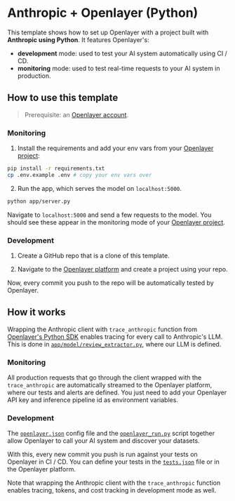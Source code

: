 # Anthropic + Openlayer (Python)

This template shows how to set up Openlayer with a project built with **Anthropic using Python**. It
features Openlayer's:

- **development** mode: used to test your AI system automatically using CI / CD.
- **monitoring** mode: used to test real-time requests to your AI system in production.

## How to use this template

> Prerequisite: an [Openlayer account](https://app.openlayer.com/).

### Monitoring

1. Install the requirements and add your env vars from your [Openlayer project](https://app.openlayer.com/):

```bash
pip install -r requirements.txt
cp .env.example .env # copy your env vars over
```

2. Run the app, which serves the model on `localhost:5000`.

```bash
python app/server.py
```

Navigate to `localhost:5000` and send a few requests to the model. You should see these appear in the monitoring mode of your [Openlayer project](https://app.openlayer.com/).

### Development

1. Create a GitHub repo that is a clone of this template.

2. Navigate to the [Openlayer platform](https://app.openlayer.com/) and create a project using your repo.

Now, every commit you push to the repo will be automatically tested by Openlayer.

## How it works

Wrapping the Anthropic client with `trace_anthropic` function from [Openlayer's Python SDK](https://www.openlayer.com/docs/api-reference/sdk/libraries/python) enables tracing for
every call to Anthropic's LLM. This is done in [`app/model/review_extractor.py`](/python/llms/anthropic-structured-outputs/app/model/review_extractor.py), where our LLM is defined.

### Monitoring

All production requests that go through the client wrapped with the `trace_anthropic` are automatically streamed to the Openlayer platform, where our tests and alerts are defined. You just need to add your Openlayer API key and inference pipeline id as environment variables.

### Development

The [`openlayer.json`](/python/llms/anthropic-structured-outputs/openlayer.json) config file and the [`openlayer_run.py`](/python/llms/anthropic-structured-outputs/openlayer_run.py) script together allow Openlayer to call your AI system and discover your datasets.

With this, every new commit you push is run against your tests on Openlayer in CI / CD. You can define your tests in the [`tests.json`](/python/llms/anthropic-structured-outputs/tests.json) file or in the Openlayer platform.

Note that wrapping the Anthropic client with the `trace_anthropic` function enables tracing, tokens, and cost tracking in development mode as well.
